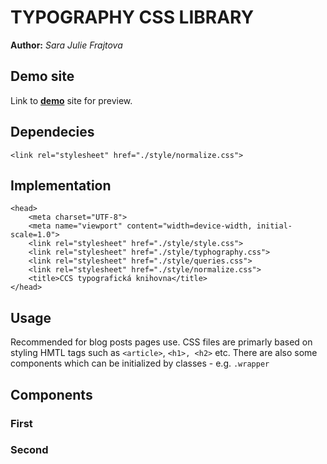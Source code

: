 # TYPOGRAPHY CSS LIBRARY #
**Author:** *Sara Julie Frajtova*
## Demo site
Link to **[demo](http://sarajuliefrajtova.github.io/typography/)** site for preview.
## Dependecies
``` 
<link rel="stylesheet" href="./style/normalize.css">
``` 
## Implementation
``` 
<head>
    <meta charset="UTF-8">
    <meta name="viewport" content="width=device-width, initial-scale=1.0">
    <link rel="stylesheet" href="./style/style.css">
    <link rel="stylesheet" href="./style/typhography.css">
    <link rel="stylesheet" href="./style/queries.css">
    <link rel="stylesheet" href="./style/normalize.css">
    <title>CCS typografická knihovna</title>
</head>
``` 
## Usage
Recommended for blog posts pages use. CSS files are primarly based on styling HMTL tags such as ```<article>```,  ```<h1>, <h2>``` etc. There are also some components which can be initialized by classes - e.g. ``` .wrapper ```

## Components
### First
### Second
